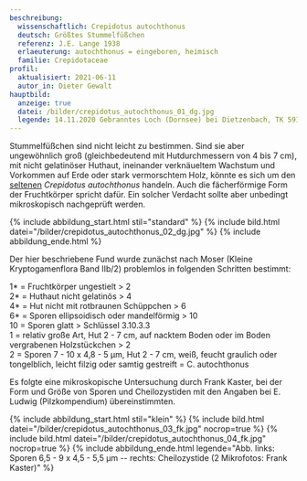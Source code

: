 ```yaml
---
beschreibung:
  wissenschaftlich: Crepidotus autochthonus
  deutsch: Größtes Stummelfüßchen
  referenz: J.E. Lange 1938
  erlaeuterung: autochthonus = eingeboren, heimisch
  familie: Crepidotaceae
profil:
  aktualisiert: 2021-06-11
  autor_in: Dieter Gewalt
hauptbild:
  anzeige: true
  datei: /bilder/crepidotus_autochthonus_01_dg.jpg
  legende: 14.11.2020 Gebranntes Loch (Dornsee) bei Dietzenbach, TK 5918.4.1
---
```


Stummelfüßchen sind nicht leicht zu bestimmen. Sind sie aber ungewöhnlich groß (gleichbedeutend mit Hutdurchmessern von 4 bis 7 cm), mit nicht gelatinöser Huthaut, ineinander verknäueltem Wachstum und Vorkommen auf Erde oder stark vermorschtem Holz, könnte es sich um den [seltenen](http://hessen.pilze-deutschland.de/organismen/crepidotus-autochthonus-je-lange-1938) *Crepidotus autochthonus* handeln. Auch die fächerförmige Form der Fruchtkörper spricht dafür. Ein solcher Verdacht sollte aber unbedingt mikroskopisch nachgeprüft werden.

{% include abbildung_start.html stil="standard" %}
{% include bild.html datei="/bilder/crepidotus_autochthonus_02_dg.jpg" %}
{% include abbildung_ende.html %}

Der hier beschriebene Fund wurde zunächst nach Moser (Kleine Kryptogamenflora Band IIb/2) problemlos in folgenden Schritten bestimmt:

1\* = Fruchtkörper ungestielt > 2\
2\* = Huthaut nicht gelatinös > 4\
4\* = Hut nicht mit rotbraunen Schüppchen > 6\
6\* = Sporen ellipsoidisch oder mandelförmig > 10\
10 = Sporen glatt > Schlüssel 3.10.3.3\
1 = relativ große Art, Hut 2 - 7 cm, auf nacktem Boden oder im Boden vergrabenen Holzstückchen > 2\
2 = Sporen 7 - 10 x 4,8 - 5 µm, Hut 2 - 7 cm, weiß, feucht graulich oder tongelblich, leicht filzig oder samtig gestreift = C. autochthonus

Es folgte eine mikroskopische Untersuchung durch Frank Kaster, bei der Form und Größe von Sporen und Cheilozystiden mit den Angaben bei E. Ludwig (Pilzkompendium) übereinstimmten.

{% include abbildung_start.html stil="klein" %}
{% include bild.html datei="/bilder/crepidotus_autochthonus_03_fk.jpg" nocrop=true %}
{% include bild.html datei="/bilder/crepidotus_autochthonus_04_fk.jpg" nocrop=true %}
{% include abbildung_ende.html legende="Abb. links: Sporen 6,5 - 9 x 4,5 - 5,5 µm -- rechts: Cheilozystide (2 Mikrofotos: Frank Kaster)" %}
